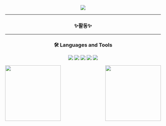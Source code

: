 
<!--
**LimChihyeon/LimChihyeon** is a ✨ _special_ ✨ repository because its `README.md` (this file) appears on your GitHub profile.

Here are some ideas to get you started:

- 🔭 I’m currently working on ...
- 🌱 I’m currently learning ...
- 👯 I’m looking to collaborate on ...
- 🤔 I’m looking for help with ...
- 💬 Ask me about ...
- 📫 How to reach me: ...
- 😄 Pronouns: ...
- ⚡ Fun fact: ...
-->
<div align="center">
<img src="https://capsule-render.vercel.app/api?type=waving&color=gradient&height=250&section=header&text=Chihyeon&fontSize=90"/>

-------------------------------

### ✨활동✨

-------------------------------

### 🛠 Languages and Tools

<img src="https://img.shields.io/badge/Flutter-02569B?style=flat-square&logo=Flutter&logoColor=white"/> </t>
<img src="https://img.shields.io/badge/Spring-6DB33F?style=flat-square&logo=Spring&logoColor=white"/>
<img src="https://img.shields.io/badge/SpringBoot-6DB33F?style=flat-square&logo=Springboot&logoColor=white"/>
<img src="https://img.shields.io/badge/Firebase-FFCA28?style=flat-square&logo=Firebase&logoColor=white"/>
<img src="https://img.shields.io/badge/Python-3776AB?style=flat-square&logo=Python&logoColor=white"/>

<img align="left" style="height:180px" src="https://github-readme-stats.vercel.app/api?username=LimChihyeon&show_icons=true&theme=nord"/>
<img align="right" style="height:180px" src="https://github-readme-stats.vercel.app/api/top-langs/?username=LimChihyeon&layout=compact&theme=nord&hide_border=true" />
